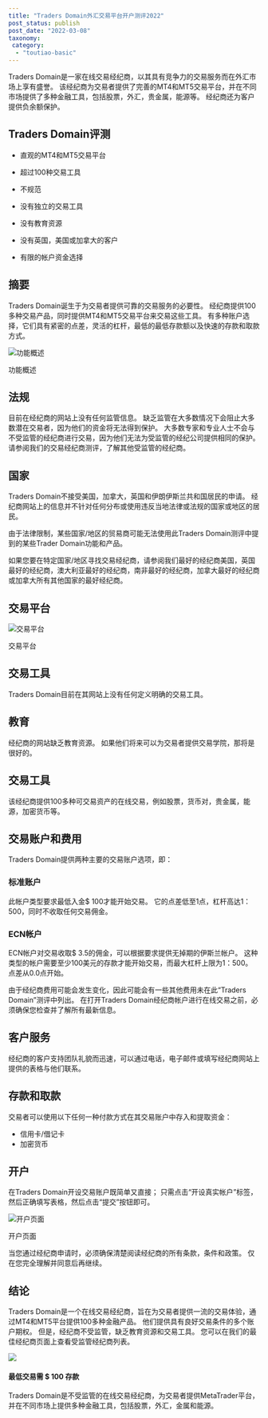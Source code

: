 ```yaml
---
title: "Traders Domain外汇交易平台开户测评2022"
post_status: publish
post_date: "2022-03-08"
taxonomy:
 category: 
  - "toutiao-basic"
---
```


Traders Domain是一家在线交易经纪商，以其具有竞争力的交易服务而在外汇市场上享有盛誉。 该经纪商为交易者提供了完善的MT4和MT5交易平台，并在不同市场提供了多种金融工具，包括股票，外汇，贵金属，能源等。 经纪商还为客户提供负余额保护。

## Traders Domain评测

- 直观的MT4和MT5交易平台
    
- 超过100种交易工具
    
- 不规范
    
- 没有独立的交易工具
    
- 没有教育资源
    
- 没有英国，美国或加拿大的客户
    
- 有限的帐户资金选择
    

## 摘要

Traders Domain诞生于为交易者提供可靠的交易服务的必要性。 经纪商提供100多种交易产品，同时提供MT4和MT5交易平台来交易这些工具。 有多种账户选择，它们具有紧密的点差，灵活的杠杆，最低的最低存款额以及快速的存款和取款方式。

![功能概述](https://cdn.fendou.la/funstoutiao/2020/11/Traders-Domain-Review-Features-Overview-1024x569.jpg "功能概述")

功能概述

## 法规

目前在经纪商的网站上没有任何监管信息。 缺乏监管在大多数情况下会阻止大多数潜在交易者，因为他们的资金将无法得到保护。 大多数专家和专业人士不会与不受监管的经纪商进行交易，因为他们无法为受监管的经纪公司提供相同的保护。 请参阅我们的交易经纪商测评，了解其他受监管的经纪商。

## 国家

Traders Domain不接受美国，加拿大，英国和伊朗伊斯兰共和国居民的申请。 经纪商网站上的信息并不针对任何分布或使用违反当地法律或法规的国家或地区的居民。

由于法律限制，某些国家/地区的贸易商可能无法使用此Traders Domain测评中提到的某些Trader Domain功能和产品。

如果您要在特定国家/地区寻找交易经纪商，请参阅我们最好的经纪商美国，英国最好的经纪商，澳大利亚最好的经纪商，南非最好的经纪商，加拿大最好的经纪商或加拿大所有其他国家的最好经纪商。

## 交易平台

![交易平台](https://cdn.fendou.la/funstoutiao/2020/11/Traders-Domain-Review-Trading-Platform-1024x469.jpg "交易平台")

交易平台

## 交易工具

Traders Domain目前在其网站上没有任何定义明确的交易工具。

## 教育

经纪商的网站缺乏教育资源。 如果他们将来可以为交易者提供交易学院，那将是很好的。

## 交易工具

该经纪商提供100多种可交易资产的在线交易，例如股票，货币对，贵金属，能源，加密货币等。

## 交易账户和费用

Traders Domain提供两种主要的交易账户选项，即：

### 标准账户

此帐户类型要求最低入金$ 100才能开始交易。 它的点差低至1点，杠杆高达1：500，同时不收取任何交易佣金。

### ECN帐户

ECN帐户对交易收取$ 3.5的佣金，可以根据要求提供无掉期的伊斯兰帐户。 这种类型的帐户需要至少100美元的存款才能开始交易，而最大杠杆上限为1：500。 点差从0.0点开始。

由于经纪商费用可能会发生变化，因此可能会有一些其他费用未在此“Traders Domain”测评中列出。 在打开Traders Domain经纪商帐户进行在线交易之前，必须确保您检查并了解所有最新信息。

## 客户服务

经纪商的客户支持团队礼貌而迅速，可以通过电话，电子邮件或填写经纪商网站上提供的表格与他们联系。

## 存款和取款

交易者可以使用以下任何一种付款方式在其交易账户中存入和提取资金：

- 信用卡/借记卡
- 加密货币

## 开户

在Traders Domain开设交易账户既简单又直接； 只需点击“开设真实帐户”标签，然后正确填写表格，然后点击“提交”按钮即可。

![开户页面](https://cdn.fendou.la/funstoutiao/2020/11/Traders-Domain-Review-Account-Opening-Page.jpg "开户页面")

开户页面

当您通过经纪商申请时，必须确保清楚阅读经纪商的所有条款，条件和政策。 仅在您完全理解并同意后再继续。

## 结论

Traders Domain是一个在线交易经纪商，旨在为交易者提供一流的交易体验，通过MT4和MT5平台提供100多种金融产品。 他们提供具有良好交易条件的多个账户期权。 但是，经纪商不受监管，缺乏教育资源和交易工具。 您可以在我们的最佳经纪商页面上查看受监管经纪商列表。

![](https://cdn.fendou.la/funstoutiao/2020/11/Traders-Domain-Logo.png)

#### 最低交易需 $ 100 存款

Traders Domain是不受监管的在线交易经纪商，为交易者提供MetaTrader平台，并在不同市场上提供多种金融工具，包括股票，外汇，金属和能源。

